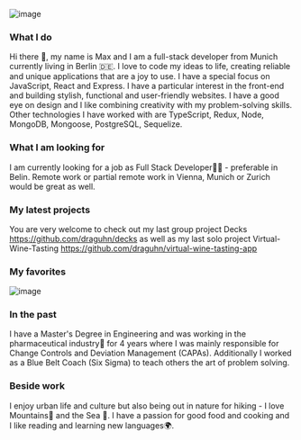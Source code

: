 ![image](https://user-images.githubusercontent.com/54434107/113596675-f2c1f880-963a-11eb-9515-d49d838f07f9.png)

### What I do
Hi there 👋, my name is Max and I am a full-stack developer from Munich currently living in Berlin 🇩🇪. I love to code my ideas to life, creating reliable and unique applications that are a joy to use. I have a special focus on JavaScript, React and Express. I have a particular interest in the front-end and building stylish, functional and user-friendly websites. I have a good eye on design and I like combining creativity with my problem-solving skills. Other technologies I have worked with are TypeScript, Redux, Node, MongoDB, Mongoose, PostgreSQL, Sequelize.

### What I am looking for
I am currently looking for a job as Full Stack Developer👨‍💻 - preferable in Belin. Remote work or partial remote work in Vienna, Munich or Zurich would be great as well.

### My latest projects
You are very welcome to check out my last group project Decks https://github.com/draguhn/decks as well as my last solo project Virtual-Wine-Tasting https://github.com/draguhn/virtual-wine-tasting-app 

### My favorites
![image](https://user-images.githubusercontent.com/54434107/113600410-47b43d80-9640-11eb-8485-e079a58480d9.png)

### In the past
I have a Master's Degree in Engineering and was working in the pharmaceutical industry💊 for 4 years where I was mainly responsible for Change Controls and Deviation Management (CAPAs). Additionally I worked as a Blue Belt Coach (Six Sigma) to teach others the art of problem solving.

### Beside work
I enjoy urban life and culture but also being out in nature for hiking - I love Mountains🗻 and the Sea 🌊. I have a passion for good food and cooking and I like reading and learning new languages🌍.
